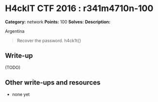 # H4ckIT CTF 2016 : r341m4710n-100

**Category:** network
**Points:** 100
**Solves:**
**Description:**

Argentina

> Recover the password.  h4ck1t{}

## Write-up

(TODO)

## Other write-ups and resources

* none yet
